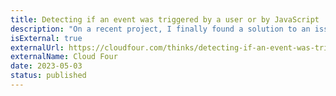 ```yaml
---
title: Detecting if an event was triggered by a user or by JavaScript
description: "On a recent project, I finally found a solution to an issue I’ve run into several times: When listening for events in JavaScript, how can I tell whether an event was triggered directly by a user or by my code?"
isExternal: true
externalUrl: https://cloudfour.com/thinks/detecting-if-an-event-was-triggered-by-a-user-or-by-javascript/
externalName: Cloud Four
date: 2023-05-03
status: published
---
```


